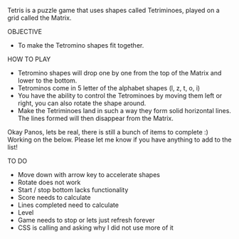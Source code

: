Tetris is a puzzle game that uses shapes called Tetriminoes, played on a grid called the Matrix. 


 OBJECTIVE 
 - To make the Tetromino shapes fit together. 
 
 HOW TO PLAY
- Tetromino shapes will drop one by one from the top of the Matrix and lower to the bottom. 
- Tetrominos come in 5 letter of the alphabet shapes (l, z, t, o, i)
- You have the ability to control the Tetrominoes by moving them left or right, you can also rotate the shape around.
- Make the Tetriminoes land in such a way they form solid horizontal lines. The lines formed will then disappear from the Matrix.


Okay Panos, lets be real, there is still a bunch of items to complete :) Working on the below. Please let me know if you have anything to add to the list! 

TO DO 
- Move down with arrow key to accelerate shapes
- Rotate does not work
- Start / stop bottom lacks functionality 
- Score needs to calculate
- Lines completed need to calculate 
- Level
- Game needs to stop or lets just refresh forever
- CSS is calling and asking why I did not use more of it 
